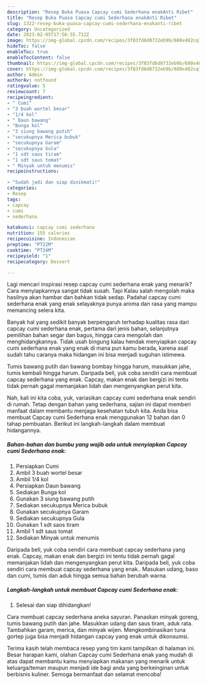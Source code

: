```yaml
---
description: "Resep Buka Puasa Capcay cumi Sederhana enakAnti Ribet"
title: "Resep Buka Puasa Capcay cumi Sederhana enakAnti Ribet"
slug: 1322-resep-buka-puasa-capcay-cumi-sederhana-enakanti-ribet
category: Uncategorized
date: 2023-02-05T17:56:55.712Z
image: https://img-global.cpcdn.com/recipes/3f83fd6d8732eb9b/680x482cq70/capcay-cumi-sederhana-enak-foto-resep-utama.jpg
hideToc: false
enableToc: true
enableTocContent: false
thumbnail: https://img-global.cpcdn.com/recipes/3f83fd6d8732eb9b/680x482cq70/capcay-cumi-sederhana-enak-foto-resep-utama.jpg
cover: https://img-global.cpcdn.com/recipes/3f83fd6d8732eb9b/680x482cq70/capcay-cumi-sederhana-enak-foto-resep-utama.jpg
author: Admin
authorAv: notfound
ratingvalue: 5
reviewcount: 7
recipeingredient:
- " Cumi"
- "3 buah wortel besar"
- "1/4 kol"
- " Daun bawang"
- "Bunga kol"
- "3 siung bawang putih"
- "secukupnya Merica bubuk"
- "secukupnya Garam"
- "secukupnya Gula"
- "1 sdt saos tiram"
- "1 sdt saus tomat"
- " Minyak untuk menumis"
recipeinstructions:

- "Sudah jadi dan siap dinikmati!"
categories:
- Resep
tags:
- capcay
- cumi
- sederhana

katakunci: capcay cumi sederhana 
nutrition: 155 calories
recipecuisine: Indonesian
preptime: "PT22M"
cooktime: "PT34M"
recipeyield: "1"
recipecategory: Dessert

---
```



Lagi mencari inspirasi resep capcay cumi sederhana enak yang menarik? Cara menyiapkannya sangat tidak susah. Tapi Kalau salah mengolah maka hasilnya akan hambar dan bahkan tidak sedap. Padahal capcay cumi sederhana enak yang enak selayaknya punya aroma dan rasa yang mampu memancing selera kita.


Banyak hal yang sedikit banyak berpengaruh terhadap kualitas rasa dari capcay cumi sederhana enak, pertama dari jenis bahan, selanjutnya pemilihan bahan segar dan bagus, hingga cara mengolah dan menghidangkannya. Tidak usah bingung kalau hendak menyiapkan capcay cumi sederhana enak yang enak di mana pun kamu berada, karena asal sudah tahu caranya maka hidangan ini bisa menjadi suguhan istimewa.

Tumis bawang putih dan bawang bombay hingga harum, masukkan jahe, tumis kembali hingga harum. Daripada beli, yuk coba sendiri cara membuat capcay sederhana yang enak. Capcay, makan enak dan bergizi ini tentu tidak pernah gagal memanjakan lidah dan mengenyangkan perut kita.


Nah, kali ini kita coba, yuk, variasikan capcay cumi sederhana enak sendiri di rumah. Tetap dengan bahan yang sederhana, sajian ini dapat memberi manfaat dalam membantu menjaga kesehatan tubuh kita. Anda bisa membuat Capcay cumi Sederhana enak menggunakan 12 bahan dan 0 tahap pembuatan. Berikut ini langkah-langkah dalam membuat hidangannya.

<!--inarticleads1-->

##### Bahan-bahan dan bumbu yang wajib ada untuk menyiapkan Capcay cumi Sederhana enak:

1. Persiapkan  Cumi
1. Ambil 3 buah wortel besar
1. Ambil 1/4 kol
1. Persiapkan  Daun bawang
1. Sediakan Bunga kol
1. Gunakan 3 siung bawang putih
1. Sediakan secukupnya Merica bubuk
1. Gunakan secukupnya Garam
1. Sediakan secukupnya Gula
1. Gunakan 1 sdt saos tiram
1. Ambil 1 sdt saus tomat
1. Sediakan  Minyak untuk menumis


Daripada beli, yuk coba sendiri cara membuat capcay sederhana yang enak. Capcay, makan enak dan bergizi ini tentu tidak pernah gagal memanjakan lidah dan mengenyangkan perut kita. Daripada beli, yuk coba sendiri cara membuat capcay sederhana yang enak.. Masukan udang, baso dan cumi, tumis dan aduk hingga semua bahan berubah warna. 

<!--inarticleads2-->

##### Langkah-langkah untuk membuat Capcay cumi Sederhana enak:


1. Selesai dan siap dihidangkan!

Cara membuat capcay sederhana aneka sayuran. Panaskan minyak goreng, tumis bawang putih dan jahe. Masukkan udang dan saus tiram, aduk rata. Tambahkan garam, merica, dan minyak wijen. Mengkombinasikan tuna gortep juga bisa menjadi hidangan capcay yang enak untuk dikonsumsi. 

Terima kasih telah membaca resep yang tim kami tampilkan di halaman ini. Besar harapan kami, olahan Capcay cumi Sederhana enak yang mudah di atas dapat membantu kamu menyiapkan makanan yang menarik untuk keluarga/teman maupun menjadi ide bagi anda yang berkeinginan untuk berbisnis kuliner. Semoga bermanfaat dan selamat mencoba!

